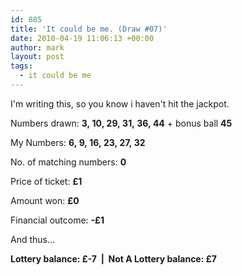 ```yaml
---
id: 885
title: 'It could be me. (Draw #07)'
date: 2010-04-19 11:06:13 +00:00
author: mark
layout: post
tags:
  - it could be me
---
```

I'm writing this, so you know i haven't hit the jackpot.

Numbers drawn: **3, 10, 29, 31, 36, 44** + bonus ball **45**

My Numbers: **6, 9, 16, 23, 27, 32**

No. of matching numbers: **0**

Price of ticket: **£1**

Amount won: **£0**

Financial outcome: **-£1**

And thus&#8230;

**Lottery balance: £-7  |  Not A Lottery balance: £7**
